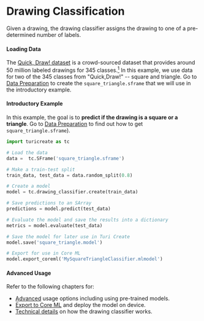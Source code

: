# Drawing Classification

Given a drawing, the drawing classifier assigns the drawing to one of a
pre-determined number of labels. 

#### Loading Data

The [Quick, Draw! dataset](https://quickdraw.withgoogle.com/data) is a 
crowd-sourced dataset that provides around 50 million labeled drawings for 
345 classes.[<sup>1</sup>](../datasets.md)
In this example, we use data for two of the 345 classes from "Quick,Draw!" -- 
square and triangle. Go to [Data Preparation](data-preparation.md) to create the 
`square_triangle.sframe` that we will use in the introductory example.


#### Introductory Example

In this example, the goal is to 
**predict if the drawing is a square or a triangle**. 
Go to [Data Preparation](data-preparation.md) to find out how to get 
`square_triangle.sframe`).

```python
import turicreate as tc

# Load the data
data =  tc.SFrame('square_triangle.sframe')

# Make a train-test split
train_data, test_data = data.random_split(0.8)

# Create a model
model = tc.drawing_classifier.create(train_data)

# Save predictions to an SArray
predictions = model.predict(test_data)

# Evaluate the model and save the results into a dictionary
metrics = model.evaluate(test_data)

# Save the model for later use in Turi Create
model.save('square_triangle.model')

# Export for use in Core ML
model.export_coreml('MySquareTriangleClassifier.mlmodel')
```

#### Advanced Usage

Refer to the following chapters for:
* [Advanced](advanced-usage.md) usage options including using pre-trained models.
* [Export to Core ML](export-coreml.md) and deploy the model on device.
* [Technical details](how-it-works.md) on how the drawing classifier works.
